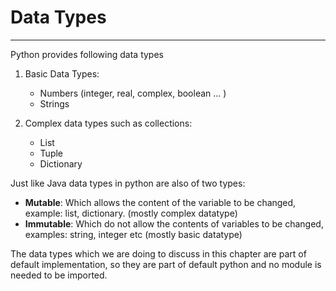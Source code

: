 
# Data Types
-----

Python provides following data types

1. Basic Data Types:
    - Numbers (integer, real, complex, boolean ... )
    - Strings

2. Complex data types such as collections:
    - List
    - Tuple
    - Dictionary

Just like Java data types in python are also of two types:
- **Mutable**: Which allows the content of the variable to be changed, example: list, dictionary. (mostly complex datatype)
- **Immutable**: Which do not allow the contents of variables to be changed, examples: string, integer etc (mostly basic datatype)

The data types which we are doing to discuss in this chapter are part of default implementation, so they are part of default python and no module is needed to be imported.

